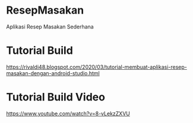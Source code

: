 # ResepMasakan
Aplikasi Resep Masakan Sederhana

# Tutorial Build
https://rivaldi48.blogspot.com/2020/03/tutorial-membuat-aplikasi-resep-masakan-dengan-android-studio.html

# Tutorial Build Video
https://www.youtube.com/watch?v=8-vLekzZXVU
